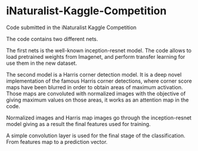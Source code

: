 # iNaturalist-Kaggle-Competition
Code submitted in the iNaturalist Kaggle Competition 

The code contains two different nets.

The first nets is the well-known inception-resnet model. The code allows to load pretrained weights from Imagenet, and perform transfer learning for use them in the new dataset.

The second model is a Harris corner detection model. It is a deep novel implementation of the famous Harris corner detections, where corner score maps have been blurred in order to obtain areas of maximum activation. Those maps are convoluted with normalized images with the objective of giving maximum values on those areas, it works as an attention map in the code. 

Normalized images and Harris map images go through the inception-resnet model giving as a result the final features used for training. 

A simple convolution layer is used for the final stage of the classification. From features map to a prediction vector.